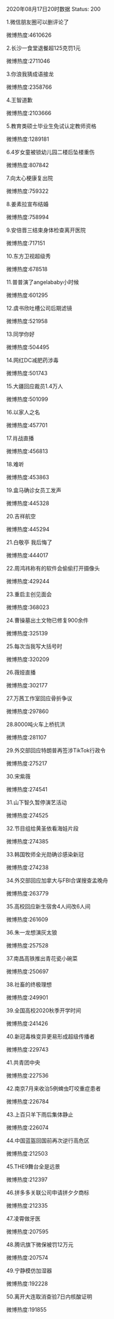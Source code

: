 2020年08月17日20时数据
Status: 200

1.微信朋友圈可以删评论了

微博热度:4610626

2.长沙一食堂退餐超125克罚1元

微博热度:2711046

3.你浪我猜成语接龙

微博热度:2358766

4.王智道歉

微博热度:2103666

5.教育类硕士毕业生免试认定教师资格

微博热度:1289181

6.4岁女童被锁幼儿园二楼后坠楼重伤

微博热度:807842

7.向太心梗康复出院

微博热度:759322

8.姜素拉宣布结婚

微博热度:758994

9.安倍晋三结束身体检查离开医院

微博热度:717151

10.东方卫视超级秀

微博热度:678518

11.普普演了angelababy小时候

微博热度:601295

12.虞书欣吐槽公司后期滤镜

微博热度:521958

13.同学你好

微博热度:504495

14.网红DC减肥药涉毒

微博热度:501743

15.大疆回应裁员1.4万人

微博热度:501099

16.以家人之名

微博热度:457701

17.肖战直播

微博热度:456813

18.难听

微博热度:453863

19.盒马确诊女员工发声

微博热度:445328

20.吉祥航空

微博热度:445294

21.白敬亭 我后悔了

微博热度:444017

22.周鸿祎称有的软件会偷偷打开摄像头

微博热度:429244

23.重启主创见面会

微博热度:368023

24.曹操墓出土文物已修复900余件

微博热度:325139

25.每次当我写大括号时

微博热度:320209

26.薇娅直播

微博热度:302177

27.万茜工作室回应骨折争议

微博热度:297860

28.8000吨火车上桥抗洪

微博热度:281107

29.外交部回应特朗普再签涉TikTok行政令

微博热度:275217

30.宋紫薇

微博热度:274541

31.山下智久暂停演艺活动

微博热度:274525

32.节目组给黄圣依看海娃片段

微博热度:274385

33.韩国牧师全光勋确诊感染新冠

微博热度:274238

34.外交部回应加拿大与FBI合谋搜查孟晚舟

微博热度:263779

35.高校回应新生宿舍4人间改6人间

微博热度:261609

36.朱一龙想演灰太狼

微博热度:257528

37.南昌高铁推出青花瓷小碗菜

微博热度:250697

38.社畜的终极理想

微博热度:249901

39.全国高校2020秋季开学时间

微博热度:241426

40.新冠毒株变异更易形成超级传播者

微博热度:229743

41.共青团中央

微博热度:227536

42.南京7月来收治5例蜱虫叮咬重症患者

微博热度:226784

43.上百只羊下雨后集体静止

微博热度:226074

44.中国蓝盔回国前再次逆行高危区

微博热度:212503

45.THE9舞台全是远景

微博热度:212397

46.拼多多关联公司申请拼夕夕商标

微博热度:212335

47.凌霄做牙医

微博热度:207595

48.腾讯旗下微保被罚12万元

微博热度:207574

49.宁静模仿加湿器

微博热度:192228

50.离开大连取消查验7日内核酸证明

微博热度:191855


